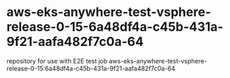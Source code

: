 # aws-eks-anywhere-test-vsphere-release-0-15-6a48df4a-c45b-431a-9f21-aafa482f7c0a-64
repository for use with E2E test job aws-eks-anywhere-test-vsphere-release-0-15:6a48df4a-c45b-431a-9f21-aafa482f7c0a-64
